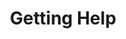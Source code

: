 ---
title: Getting Help
nav_order: 6
parent: Syllabus
is_anchor_child: true
anchor_url: getting-help
---